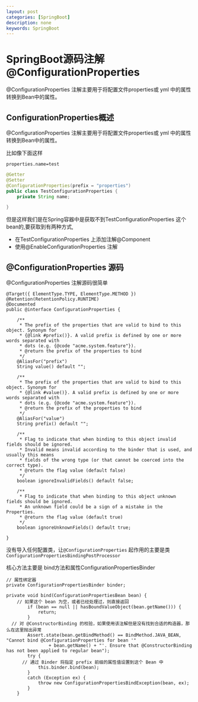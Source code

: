 ```yaml
---
layout: post
categories: [SpringBoot]
description: none
keywords: SpringBoot
---
```

# SpringBoot源码注解@ConfigurationProperties
@ConfigurationProperties 注解主要用于将配置文件properties或 yml 中的属性转换到Bean中的属性。

## ConfigurationProperties概述
@ConfigurationProperties 注解主要用于将配置文件properties或 yml 中的属性转换到Bean中的属性。

比如像下面这样
```
properties.name=test
```

```java
@Getter
@Setter
@ConfigurationProperties(prefix = "properties")
public class TestConfigurationProperties {
    private String name;

}
```
但是这样我们是在Spring容器中是获取不到TestConfigurationProperties 这个bean的,要获取到有两种方式,

- 在TestConfigurationProperties 上添加注解@Component
- 使用@EnableConfigurationProperties 注解

## @ConfigurationProperties 源码
@ConfigurationProperties 注解源码很简单
```
@Target({ ElementType.TYPE, ElementType.METHOD })
@Retention(RetentionPolicy.RUNTIME)
@Documented
public @interface ConfigurationProperties {

	/**
	 * The prefix of the properties that are valid to bind to this object. Synonym for
	 * {@link #prefix()}. A valid prefix is defined by one or more words separated with
	 * dots (e.g. {@code "acme.system.feature"}).
	 * @return the prefix of the properties to bind
	 */
	@AliasFor("prefix")
	String value() default "";

	/**
	 * The prefix of the properties that are valid to bind to this object. Synonym for
	 * {@link #value()}. A valid prefix is defined by one or more words separated with
	 * dots (e.g. {@code "acme.system.feature"}).
	 * @return the prefix of the properties to bind
	 */
	@AliasFor("value")
	String prefix() default "";

	/**
	 * Flag to indicate that when binding to this object invalid fields should be ignored.
	 * Invalid means invalid according to the binder that is used, and usually this means
	 * fields of the wrong type (or that cannot be coerced into the correct type).
	 * @return the flag value (default false)
	 */
	boolean ignoreInvalidFields() default false;

	/**
	 * Flag to indicate that when binding to this object unknown fields should be ignored.
	 * An unknown field could be a sign of a mistake in the Properties.
	 * @return the flag value (default true)
	 */
	boolean ignoreUnknownFields() default true;

}

```
没有导入任何配置类，让`@ConfigurationProperties` 起作用的主要是类`ConfigurationPropertiesBindingPostProcessor`

核心方法主要是 bind方法和属性ConfigurationPropertiesBinder
```
// 属性绑定器
private ConfigurationPropertiesBinder binder;

private void bind(ConfigurationPropertiesBean bean) {
  	// 如果这个 bean 为空，或者已经处理过，则直接返回
		if (bean == null || hasBoundValueObject(bean.getName())) {
			return;
		}
  // 对 @ConstructorBinding 的校验，如果使用该注解但是没有找到合适的构造器，那么在这里抛出异常
		Assert.state(bean.getBindMethod() == BindMethod.JAVA_BEAN, "Cannot bind @ConfigurationProperties for bean '"
				+ bean.getName() + "'. Ensure that @ConstructorBinding has not been applied to regular bean");
		try {
      // 通过 Binder 将指定 prefix 前缀的属性值设置到这个 Bean 中
			this.binder.bind(bean);
		}
		catch (Exception ex) {
			throw new ConfigurationPropertiesBindException(bean, ex);
		}
	}
```





















